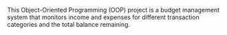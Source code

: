 This Object-Oriented Programming (OOP) project is a budget management system that monitors income and expenses for different transaction categories and the total balance remaining.
